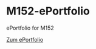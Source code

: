 # M152-ePortfolio
ePortfolio for M152

[Zum ePortfolio](https://hefti1879.github.io/M152-ePortfolio/src/)
